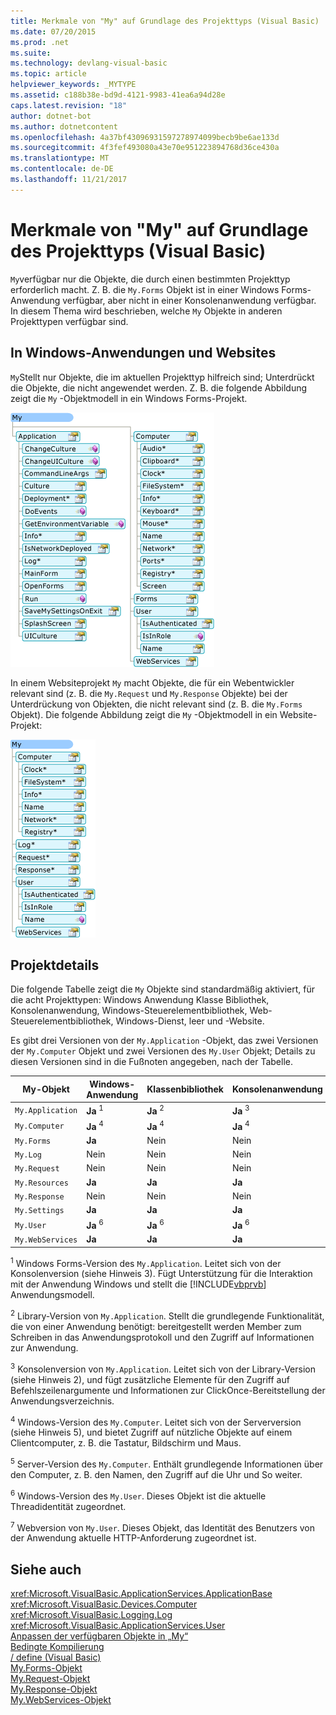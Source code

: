 ```yaml
---
title: Merkmale von "My" auf Grundlage des Projekttyps (Visual Basic)
ms.date: 07/20/2015
ms.prod: .net
ms.suite: 
ms.technology: devlang-visual-basic
ms.topic: article
helpviewer_keywords: _MYTYPE
ms.assetid: c188b38e-bd9d-4121-9983-41ea6a94d28e
caps.latest.revision: "18"
author: dotnet-bot
ms.author: dotnetcontent
ms.openlocfilehash: 4a37bf43096931597278974099becb9be6ae133d
ms.sourcegitcommit: 4f3fef493080a43e70e951223894768d36ce430a
ms.translationtype: MT
ms.contentlocale: de-DE
ms.lasthandoff: 11/21/2017
---
```

# <a name="how-my-depends-on-project-type-visual-basic"></a>Merkmale von "My" auf Grundlage des Projekttyps (Visual Basic)
`My`verfügbar nur die Objekte, die durch einen bestimmten Projekttyp erforderlich macht. Z. B. die `My.Forms` Objekt ist in einer Windows Forms-Anwendung verfügbar, aber nicht in einer Konsolenanwendung verfügbar. In diesem Thema wird beschrieben, welche `My` Objekte in anderen Projekttypen verfügbar sind.  
  
## <a name="my-in-windows-applications-and-web-sites"></a>In Windows-Anwendungen und Websites  
 `My`Stellt nur Objekte, die im aktuellen Projekttyp hilfreich sind; Unterdrückt die Objekte, die nicht angewendet werden. Z. B. die folgende Abbildung zeigt die `My` -Objektmodell in ein Windows Forms-Projekt.  
  
 ![Form des Meine in einer Windows Forms-Anwendung](../../../visual-basic/developing-apps/development-with-my/media/myinwinform.png "MyInWinForm")  
  
 In einem Websiteprojekt `My` macht Objekte, die für ein Webentwickler relevant sind (z. B. die `My.Request` und `My.Response` Objekte) bei der Unterdrückung von Objekten, die nicht relevant sind (z. B. die `My.Forms` Objekt). Die folgende Abbildung zeigt die `My` -Objektmodell in ein Website-Projekt:  
  
 ![Form des Meine in einer Webanwendung](../../../visual-basic/developing-apps/development-with-my/media/myinweb.png "MyInWeb")  
  
## <a name="project-details"></a>Projektdetails  
 Die folgende Tabelle zeigt die `My` Objekte sind standardmäßig aktiviert, für die acht Projekttypen: Windows Anwendung Klasse Bibliothek, Konsolenanwendung, Windows-Steuerelementbibliothek, Web-Steuerelementbibliothek, Windows-Dienst, leer und -Website.  
  
 Es gibt drei Versionen von der `My.Application` -Objekt, das zwei Versionen der `My.Computer` Objekt und zwei Versionen des `My.User` Objekt; Details zu diesen Versionen sind in die Fußnoten angegeben, nach der Tabelle.  
  
|My-Objekt|Windows-Anwendung|Klassenbibliothek|Konsolenanwendung|Windows-Steuerelementbibliothek|Websteuerelementbibliothek|Windows-Dienst|Empty|Website|  
|---|---|---|---|---|---|---|---|---|  
|`My.Application`|**Ja** <sup>1</sup>|**Ja** <sup>2</sup>|**Ja** <sup>3</sup>|**Ja** <sup>2</sup>|Nein|**Ja** <sup>3</sup>|Nein|Nein|  
|`My.Computer`|**Ja** <sup>4</sup>|**Ja** <sup>4</sup>|**Ja** <sup>4</sup>|**Ja** <sup>4</sup>|**Ja** <sup>5</sup>|**Ja** <sup>4</sup>|Nein|**Ja** <sup>5</sup>|  
|`My.Forms`|**Ja**|Nein|Nein|**Ja**|Nein|Nein|Nein|Nein|  
|`My.Log`|Nein|Nein|Nein|Nein|Nein|Nein|Nein|**Ja**|  
|`My.Request`|Nein|Nein|Nein|Nein|Nein|Nein|Nein|**Ja**|  
|`My.Resources`|**Ja**|**Ja**|**Ja**|**Ja**|**Ja**|**Ja**|Nein|Nein|  
|`My.Response`|Nein|Nein|Nein|Nein|Nein|Nein|Nein|**Ja**|  
|`My.Settings`|**Ja**|**Ja**|**Ja**|**Ja**|**Ja**|**Ja**|Nein|Nein|  
|`My.User`|**Ja** <sup>6</sup>|**Ja** <sup>6</sup>|**Ja** <sup>6</sup>|**Ja** <sup>6</sup>|**Ja** <sup>7</sup>|**Ja** <sup>6</sup>|Nein|**Ja** <sup>7</sup>|  
|`My.WebServices`|**Ja**|**Ja**|**Ja**|**Ja**|**Ja**|**Ja**|Nein|Nein|  
  
 <sup>1</sup> Windows Forms-Version des `My.Application`. Leitet sich von der Konsolenversion (siehe Hinweis 3). Fügt Unterstützung für die Interaktion mit der Anwendung Windows und stellt die [!INCLUDE[vbprvb](~/includes/vbprvb-md.md)] Anwendungsmodell.  
  
 <sup>2</sup> Library-Version von `My.Application`. Stellt die grundlegende Funktionalität, die von einer Anwendung benötigt: bereitgestellt werden Member zum Schreiben in das Anwendungsprotokoll und den Zugriff auf Informationen zur Anwendung.  
  
 <sup>3</sup> Konsolenversion von `My.Application`. Leitet sich von der Library-Version (siehe Hinweis 2), und fügt zusätzliche Elemente für den Zugriff auf Befehlszeilenargumente und Informationen zur ClickOnce-Bereitstellung der Anwendungsverzeichnis.  
  
 <sup>4</sup> Windows-Version des `My.Computer`. Leitet sich von der Serverversion (siehe Hinweis 5), und bietet Zugriff auf nützliche Objekte auf einem Clientcomputer, z. B. die Tastatur, Bildschirm und Maus.  
  
 <sup>5</sup> Server-Version des `My.Computer`. Enthält grundlegende Informationen über den Computer, z. B. den Namen, den Zugriff auf die Uhr und So weiter.  
  
 <sup>6</sup> Windows-Version des `My.User`. Dieses Objekt ist die aktuelle Threadidentität zugeordnet.  
  
 <sup>7</sup> Webversion von `My.User`. Dieses Objekt, das Identität des Benutzers von der Anwendung aktuelle HTTP-Anforderung zugeordnet ist.  
  
## <a name="see-also"></a>Siehe auch  
 <xref:Microsoft.VisualBasic.ApplicationServices.ApplicationBase>  
 <xref:Microsoft.VisualBasic.Devices.Computer>  
 <xref:Microsoft.VisualBasic.Logging.Log>  
 <xref:Microsoft.VisualBasic.ApplicationServices.User>  
 [Anpassen der verfügbaren Objekte in „My“](../../../visual-basic/developing-apps/customizing-extending-my/customizing-which-objects-are-available-in-my.md)  
 [Bedingte Kompilierung](../../../visual-basic/programming-guide/program-structure/conditional-compilation.md)  
 [/ define (Visual Basic)](../../../visual-basic/reference/command-line-compiler/define.md)  
 [My.Forms-Objekt](../../../visual-basic/language-reference/objects/my-forms-object.md)  
 [My.Request-Objekt](../../../visual-basic/language-reference/objects/my-request-object.md)  
 [My.Response-Objekt](../../../visual-basic/language-reference/objects/my-response-object.md)  
 [My.WebServices-Objekt](../../../visual-basic/language-reference/objects/my-webservices-object.md)
